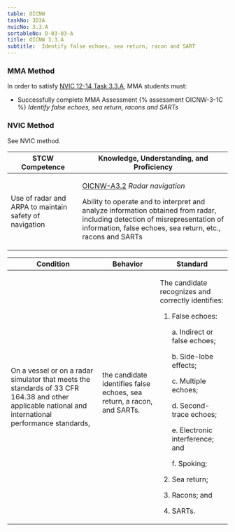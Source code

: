 ```yaml
---
table: OICNW
taskNo: 3D3A
nvicNo: 3.3.A 
sortableNo: D-03-03-A
title: OICNW 3.3.A 
subtitle:  Identify false echoes, sea return, racon and SART
---
```



### MMA Method

In order to satisfy  [NVIC 12-14  Task  3.3.A]({{site.baseurl}}/assets/images/nvic-12-14.pdf), MMA students must:

* Successfully complete MMA Assessment {% assessment OICNW-3-1C %} *Identify false echoes, sea return, racons and SARTs*


### NVIC Method

<a onclick="togglevisibility('nvic_methods')" >See NVIC method.</a>

<div id='nvic_methods' class='hide'>

<table>
<thead>
<tr>
<th class='forty'> STCW Competence </th>
<th class='sixty'> Knowledge, Understanding, and Proficiency </th>
</tr>
</thead>




<tbody>
<tr><td markdown='1'>

Use of radar and ARPA to maintain safety of navigation

</td><td markdown='1'>

[OICNW-A3.2]({{site.baseurl}}/tables/21.html#OICNW-A3.2) *Radar navigation*

Ability to operate and to interpret and analyze information obtained from radar, including detection of misrepresentation of information, false echoes, sea return, etc., racons and SARTs

</td></tr>


</tbody>
</table>


<table>
<thead>
<tr><th class='twenty'>  Condition </th><th class='twenty'> Behavior </th><th  class='sixty'>Standard </th></tr>
</thead>
<tbody >



<tr><td markdown='1'>

On a vessel or on a radar simulator that meets the standards of 33 CFR 164.38 and other applicable national and international performance standards,

</td><td markdown='1'>

the candidate identifies false echoes, sea return, a racon, and SARTs.

<br>

<div class="tooltip">
<span class="tooltiptext">
</span>
</div>


</td><td markdown='1'>

The candidate recognizes and correctly identifies:

1. False echoes:

     a. Indirect or false echoes;

     b. Side-lobe effects;

     c. Multiple echoes;

     d. Second-trace echoes;

     e. Electronic interference; and

     f. Spoking;

2. Sea return;

3. Racons; and 

4. SARTs.

</td></tr>
</tbody>
</table>
</div>
